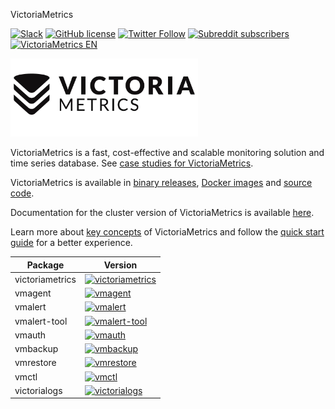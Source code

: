  VictoriaMetrics


[![Slack](https://img.shields.io/badge/join%20slack-%23victoriametrics-brightgreen.svg)](https://slack.victoriametrics.com/)
[![GitHub license](https://img.shields.io/badge/License-MIT-yellow.svg)](https://github.com/denisgolius/victoriametrics-snap/blob/master/LICENSE)
<a href="https://twitter.com/VictoriaMetrics"><img alt="Twitter Follow" src="https://img.shields.io/twitter/follow/VictoriaMetrics?style=social"></a> <a href="https://www.reddit.com/r/VictoriaMetrics/"><img alt="Subreddit subscribers" src="https://img.shields.io/reddit/subreddit-subscribers/VictoriaMetrics?style=social"></a> <a href="https://t.me/VictoriaMetrics_en"><img alt="VictoriaMetrics EN" src="https://img.shields.io/badge/Telegram-2CA5E0?style=flat-squeare&logo=telegram&logoColor=white"></a>

<img src="logo.webp" width="300" alt="VictoriaMetrics logo">

VictoriaMetrics is a fast, cost-effective and scalable monitoring solution and time series database.
See [case studies for VictoriaMetrics](https://docs.victoriametrics.com/casestudies/).

VictoriaMetrics is available in [binary releases](https://github.com/VictoriaMetrics/VictoriaMetrics/releases/latest),
[Docker images](https://hub.docker.com/r/victoriametrics/victoria-metrics/) and [source code](https://github.com/VictoriaMetrics/VictoriaMetrics). 

Documentation for the cluster version of VictoriaMetrics is available [here](https://docs.victoriametrics.com/cluster-victoriametrics/).

Learn more about [key concepts](https://docs.victoriametrics.com/keyconcepts/) of VictoriaMetrics and follow the 
[quick start guide](https://docs.victoriametrics.com/quick-start/) for a better experience.

| Package | Version |
| ------- | ------ |
| victoriametrics | [![victoriametrics](https://snapcraft.io/victoriametrics/badge.svg)](https://snapcraft.io/victoriametrics) |
| vmagent | [![vmagent](https://snapcraft.io/vmagent/badge.svg)](https://snapcraft.io/vmagent) |
| vmalert | [![vmalert](https://snapcraft.io/vmalert/badge.svg)](https://snapcraft.io/vmalert) |
| vmalert-tool | [![vmalert-tool](https://snapcraft.io/vmalert-tool/badge.svg)](https://snapcraft.io/vmalert-tool) |
| vmauth | [![vmauth](https://snapcraft.io/vmauth/badge.svg)](https://snapcraft.io/vmauth) |
| vmbackup | [![vmbackup](https://snapcraft.io/vmbackup/badge.svg)](https://snapcraft.io/vmbackup) |
| vmrestore | [![vmrestore](https://snapcraft.io/vmrestore/badge.svg)](https://snapcraft.io/vmrestore) |
| vmctl | [![vmctl](https://snapcraft.io/vmctl/badge.svg)](https://snapcraft.io/vmctl) |
| victorialogs | [![victorialogs](https://snapcraft.io/victorialogs/badge.svg)](https://snapcraft.io/victorialogs) |